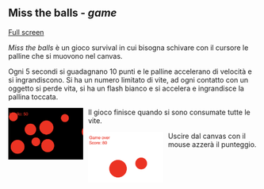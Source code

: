 ## Miss the balls - _game_

[Full screen](https://editor.p5js.org/Gregorio-V/full/8CdP1HCfl)

_Miss the balls_ è un gioco survival in cui bisogna schivare con il cursore le palline che si muovono nel canvas.

Ogni 5 secondi si guadagnano 10 punti e le palline accelerano di velocità e si ingrandiscono.
Si ha un numero limitato di vite, ad ogni contatto con un oggetto si perde vita, si ha un flash bianco e si accelera e ingrandisce la pallina toccata.

<img src="images/game.png"
     style="
     float:left;
     max-width:30%;
     margin-right: 10px;
     " />

Il gioco finisce quando si sono consumate tutte le vite.

<img src="images/gameOver.png"
     style="
     float:left;
     max-width:30%;
     margin-right: 10px;
     " />

Uscire dal canvas con il mouse azzerà il punteggio.
